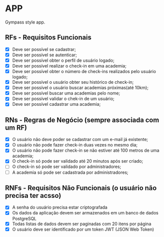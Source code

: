 # APP

Gympass style app.

## RFs - Requisitos Funcionais

- [x] Deve ser possível se cadastrar;
- [x] Deve ser possível se autenticar;
- [x] Deve ser possível obter o perfil de usuário logado; 
- [x] Deve ser possível realizar o check-in em uma academia;
- [x] Deve ser possível obter o número de check-ins realizados pelo usuário logado;
- [x] Deve ser possível o usuário obter seu histórico de check-in;
- [x] Deve ser possível o usuário buscar academias próximas(até 10km);
- [x] Deve ser possível buscar uma academias pelo nome;
- [x] Deve ser possível validar o chek-in de um usuário;
- [x] Deve ser possível cadastrar uma academia;

## RNs - Regras de Negócio (sempre associada com um RF)

- [x] O usuário não deve poder se cadastrar com um e-mail já existente;
- [x] O usuário não pode fazer check-in duas vezes no mesmo dia;
- [x] O usuário não pode fazer check-in se não estiver até 100 metros de uma academia;
- [x] O check-in só pode ser validado até 20 minutos após ser criado;
- [ ] O check-in só pode ser validado por administradores;
- [ ] A academia só pode ser cadastrada por administradores;

## RNFs - Requisitos Não Funcionais (o usuário não precisa ter acsso)
- [x] A senha do usuário precisa estar criptografada
- [x] Os dados da aplicação devem ser armazenados em um banco de dados PostgreSQL
- [x] Todas listas de dados devem ser paginadas com 20 itens por página
- [x] O usuário deve ser identificado por um token JWT (JSON Web Token)